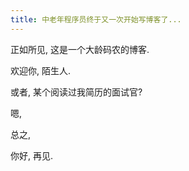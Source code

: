 ```yaml
---
title: 中老年程序员终于又一次开始写博客了...
---
```


正如所见, 这是一个大龄码农的博客. 

欢迎你, 陌生人.

或者, 某个阅读过我简历的面试官?

嗯,

总之,

你好, 再见.

